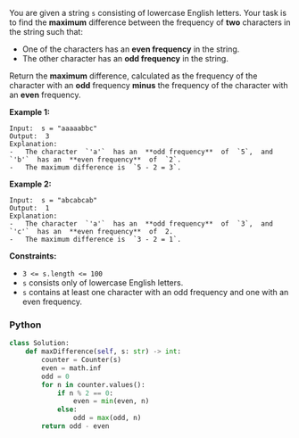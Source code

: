 You are given a string  `s`  consisting of lowercase English letters. Your task is to find the  **maximum**  difference
between the frequency of  **two**  characters in the string such that:

- One of the characters has an  **even frequency**  in the string.
- The other character has an  **odd frequency**  in the string.

Return the  **maximum**  difference, calculated as the frequency of the character with an  **odd**  frequency  **minus**
the frequency of the character with an  **even**  frequency.

**Example 1:**

```
Input:  s = "aaaaabbc"
Output:  3
Explanation:
-   The character  `'a'`  has an  **odd frequency**  of  `5`,  and  `'b'`  has an  **even frequency**  of  `2`.
-   The maximum difference is  `5 - 2 = 3`.
```

**Example 2:**

```
Input:  s = "abcabcab"
Output:  1
Explanation:
-   The character  `'a'`  has an  **odd frequency**  of  `3`,  and  `'c'`  has an  **even frequency**  of  2.
-   The maximum difference is  `3 - 2 = 1`.
```

**Constraints:**

- `3 <= s.length <= 100`
- `s`  consists only of lowercase English letters.
- `s`  contains at least one character with an odd frequency and one with an even frequency.

### Python

```py
class Solution:
    def maxDifference(self, s: str) -> int:
        counter = Counter(s)
        even = math.inf
        odd = 0
        for n in counter.values():
            if n % 2 == 0:
                even = min(even, n)
            else:
                odd = max(odd, n)
        return odd - even
```